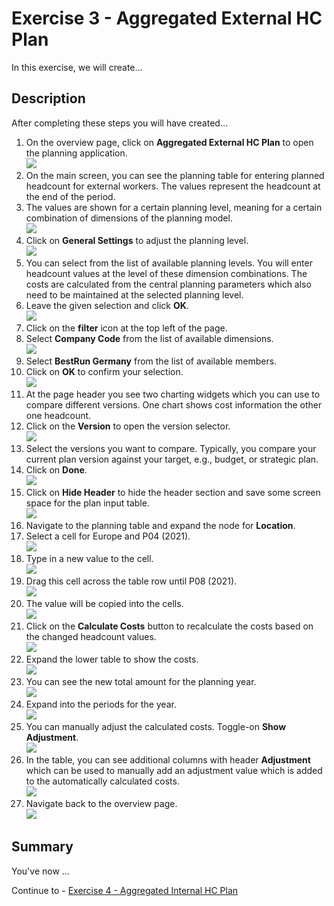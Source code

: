 # Exercise 3 - Aggregated External HC Plan

In this exercise, we will create...

## Description

After completing these steps you will have created...

1. On the overview page, click on **Aggregated External HC Plan** to open the planning application.
<br>![](/exercises/ex3/images/03_0001.png)
2. On the main screen, you can see the planning table for entering planned headcount for external workers. The values represent the headcount at the end of the period.
3. The values are shown for a certain planning level, meaning for a certain combination of dimensions of the planning model.
<br>![](/exercises/ex3/images/03_0002.png)
4. Click on **General Settings** to adjust the planning level.
<br>![](/exercises/ex3/images/03_0003.png)
5. You can select from the list of available planning levels. You will enter headcount values at the level of these dimension combinations. The costs are calculated from the central planning parameters which also need to be maintained at the selected planning level.
6. Leave the given selection and click **OK**.
<br>![](/exercises/ex3/images/03_0004.png)
7. Click on the **filter** icon at the top left of the page.
8. Select **Company Code** from the list of available dimensions.
<br>![](/exercises/ex3/images/03_0005.png)
9. Select **BestRun Germany** from the list of available members.
10. Click on **OK** to confirm your selection.
<br>![](/exercises/ex3/images/03_0006.png)
11. At the page header you see two charting widgets which you can use to compare different versions. One chart shows cost information the other one headcount.
12. Click on the **Version** to open the version selector. 
<br>![](/exercises/ex3/images/03_0007.png)
13. Select the versions you want to compare. Typically, you compare your current plan version against your target, e.g., budget, or strategic plan.
14. Click on **Done**.
<br>![](/exercises/ex3/images/03_0008.png)
15. Click on **Hide Header** to hide the header section and save some screen space for the plan input table.
<br>![](/exercises/ex3/images/03_0009.png)
16. Navigate to the planning table and expand the node for **Location**.
17. Select a cell for Europe and P04 (2021).
<br>![](/exercises/ex3/images/03_0010.png)
18. Type in a new value to the cell.
<br>![](/exercises/ex3/images/03_0011.png)
19. Drag this cell across the table row until P08 (2021).
<br>![](/exercises/ex3/images/03_0012.png)
20. The value will be copied into the cells.
<br>![](/exercises/ex3/images/03_0013.png)
21. Click on the **Calculate Costs** button to recalculate the costs based on the changed headcount values.
<br>![](/exercises/ex3/images/03_0014.png)
22. Expand the lower table to show the costs.
<br>![](/exercises/ex3/images/03_0015.png)
23. You can see the new total amount for the planning year.
<br>![](/exercises/ex3/images/03_0016.png)
24. Expand into the periods for the year.
<br>![](/exercises/ex3/images/03_0017.png)
25. You can manually adjust the calculated costs. Toggle-on **Show Adjustment**.
<br>![](/exercises/ex3/images/03_0018.png)
26. In the table, you can see additional columns with header **Adjustment** which can be used to manually add an adjustment value which is added to the automatically calculated costs.
<br>![](/exercises/ex3/images/03_0019.png)
27. Navigate back to the overview page.
<br>![](/exercises/ex3/images/03_0020.png)




## Summary

You've now ...

Continue to - [Exercise 4 - Aggregated Internal HC Plan](../ex4/README.md)


